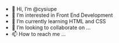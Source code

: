 - 👋 Hi, I’m @cysiupe
- 👀 I’m interested in Front End Development
- 🌱 I’m currently learning HTML and CSS
- 💞️ I’m looking to collaborate on ...
- 📫 How to reach me ...

<!---
cysiupe/cysiupe is a ✨ special ✨ repository because its `README.md` (this file) appears on your GitHub profile.
You can click the Preview link to take a look at your changes.
--->
